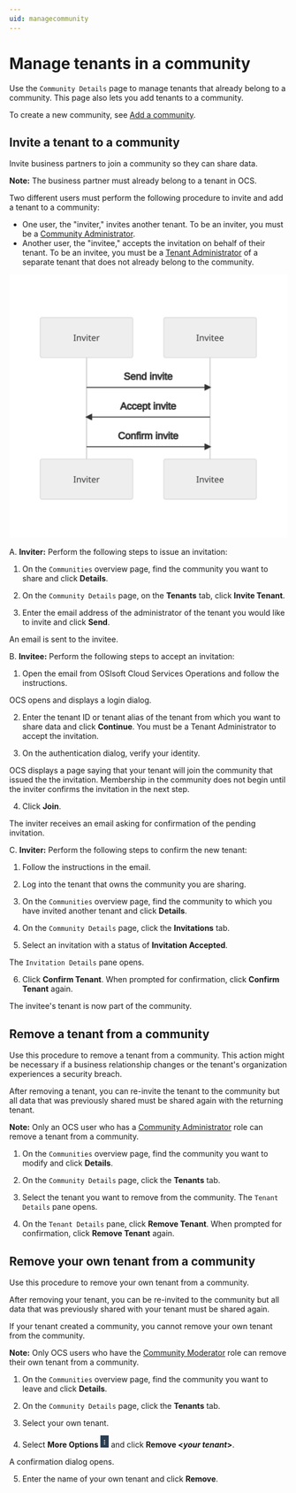 ```yaml
---
uid: managecommunity
---
```


# Manage tenants in a community

Use the `Community Details` page to manage tenants that already belong to a community. This page also lets you add tenants to a community.

To create a new community, see [Add a community](xref:add-community).

## Invite a tenant to a community

Invite business partners to join a community so they can share data. 

**Note:** The business partner must already belong to a tenant in OCS.

Two different users must perform the following procedure to invite and add a tenant to a community:

- One user, the "inviter," invites another tenant. To be an inviter, you must be a [Community Administrator](xref:communityroles#community-administrator).
- Another user, the "invitee," accepts the invitation on behalf of their tenant. To be an invitee, you must be a [Tenant Administrator](xref:communityroles#tenant-administrator) of a separate tenant that does not already belong to the community.

![Invite process](images/invite-process.drawio.svg)

A. **Inviter:** Perform the following steps to issue an invitation:

1. On the `Communities` overview page, find the community you want to share and click **Details**.

2. On the `Community Details` page, on the **Tenants** tab, click **Invite Tenant**.

3. Enter the email address of the administrator of the tenant you would like to invite and click **Send**.

  An email is sent to the invitee.

B. **Invitee:** Perform the following steps to accept an invitation:

1. Open the email from OSIsoft Cloud Services Operations and follow the instructions.

  OCS opens and displays a login dialog.

2. Enter the tenant ID or tenant alias of the tenant from which you want to share data and click **Continue**. You must be a Tenant Administrator to accept the invitation.

3. On the authentication dialog, verify your identity.

  OCS displays a page saying that your tenant will join the community that issued the the invitation. Membership in the community does not begin until the inviter confirms the invitation in the next step.

4. Click **Join**.

  The inviter receives an email asking for confirmation of the pending invitation.

C. **Inviter:** Perform the following steps to confirm the new tenant:

1. Follow the instructions in the email.

2. Log into the tenant that owns the community you are sharing.

3. On the `Communities` overview page, find the community to which you have invited another tenant and click **Details**.

4. On the `Community Details` page, click the **Invitations** tab.

5. Select an invitation with a status of **Invitation Accepted**.

  The `Invitation Details` pane opens.

6. Click **Confirm Tenant**. When prompted for confirmation, click **Confirm Tenant** again.

  The invitee's tenant is now part of the community.

## Remove a tenant from a community

Use this procedure to remove a tenant from a community. This action might be necessary if a business relationship changes or the tenant's organization experiences a security breach.

After removing a tenant, you can re-invite the tenant to the community but all data that was previously shared must be shared again with the returning tenant.

**Note:** Only an OCS user who has a [Community Administrator](xref:communityroles#community-administrator) role can remove a tenant from a community.  

1. On the `Communities` overview page, find the community you want to modify and click **Details**.

2. On the `Community Details` page, click the **Tenants** tab.

3. Select the tenant you want to remove from the community. The `Tenant Details` pane opens. 

4. On the `Tenant Details` pane, click **Remove Tenant**. When prompted for confirmation, click **Remove Tenant** again.

## Remove your own tenant from a community

Use this procedure to remove your own tenant from a community.

After removing your tenant, you can be re-invited to the community but all data that was previously shared with your tenant must be shared again.

If your tenant created a community, you cannot remove your own tenant from the community.

**Note:** Only OCS users who have the [Community Moderator](xref:communityroles#community-moderator) role can remove their own tenant from a community.

1. On the `Communities` overview page, find the community you want to leave and click **Details**.

2. On the `Community Details` page, click the **Tenants** tab.

3. Select your own tenant.

4. Select **More Options** ![More Options](images\more-options.png "More Options") and click **Remove \<*your tenant*\>**.

  A confirmation dialog opens.

5. Enter the name of your own tenant and click **Remove**.
